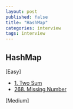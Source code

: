 ```yaml
---
layout: post
published: false
title: "HashMap"
categories: interview
tags: interview 
---
```


## HashMap

[Easy]
- [1. Two Sum](https://leetcode.com/problems/two-sum/)
- [268. Missing Number](https://leetcode.com/problems/missing-number/)

[Medium]
